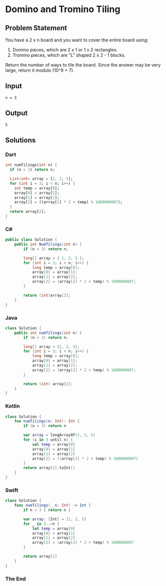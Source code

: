 # Domino and Tromino Tiling

## Problem Statement

You have a 2 x n board and you want to cover the entire board using:

1. Domino pieces, which are 2 x 1 or 1 x 2 rectangles.
2. Tromino pieces, which are "L" shaped 2 x 2 - 1 blocks.

Return the number of ways to tile the board. Since the answer may be very large, return it modulo \(10^9 + 7\).

## Input

```text
n = 3
```

## Output

```text
5
```

## Solutions

### Dart

```dart
int numTilings(int n) {
  if (n < 3) return n;

  List<int> array = [1, 2, 5];
  for (int i = 3; i < n; i++) {
    int temp = array[0];
    array[0] = array[1];
    array[1] = array[2];
    array[2] = ((array[2] * 2 + temp) % 1000000007);
  }
  return array[2];
}
```

### C#

```csharp
public class Solution {
    public int NumTilings(int n) {
        if (n < 3) return n;

        long[] array = { 1, 2, 5 };
        for (int i = 3; i < n; i++) {
            long temp = array[0];
            array[0] = array[1];
            array[1] = array[2];
            array[2] = (array[2] * 2 + temp) % 1000000007;
        }

        return (int)array[2];
    }
}
```

### Java

```java
class Solution {
    public int numTilings(int n) {
        if (n < 3) return n;

        long[] array = {1, 2, 5};
        for (int i = 3; i < n; i++) {
            long temp = array[0];
            array[0] = array[1];
            array[1] = array[2];
            array[2] = (array[2] * 2 + temp) % 1000000007;
        }

        return (int) array[2];
    }
}
```

### Kotlin

```kotlin
class Solution {
    fun numTilings(n: Int): Int {
        if (n < 3) return n

        var array = longArrayOf(1, 2, 5)
        for (i in 3 until n) {
            val temp = array[0]
            array[0] = array[1]
            array[1] = array[2]
            array[2] = ((array[2] * 2 + temp) % 1000000007)
        }
        return array[2].toInt()
    }
}
```

### Swift

```swift
class Solution {
    func numTilings(_ n: Int) -> Int {
        if n < 3 { return n }

        var array: [Int] = [1, 2, 5]
        for _ in 3..<n {
            let temp = array[0]
            array[0] = array[1]
            array[1] = array[2]
            array[2] = (array[2] * 2 + temp) % 1000000007
        }

        return array[2]
    }
}
```


### The End